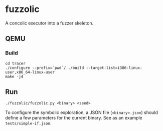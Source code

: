 # fuzzolic

A concolic executor into a fuzzer skeleton.

## QEMU

### Build
```
cd tracer
./configure --prefix=`pwd`/../build --target-list=i386-linux-user,x86_64-linux-user
make -j4
```

## Run
```
./fuzzolic/fuzzolic.py <binary> <seed>
```
To configure the symbolic exploration, a JSON file (`<binary>.json`) should define a few parameters for the current binary. See as an example `tests/simple-if.json`.
